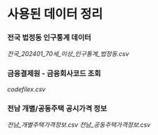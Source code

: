 # 사용된 데이터 정리

### 전국 법정동 인구통계 데이터 
*전국_202401_70세_이상_인구통계_법정동.csv*

### 금융결제원 - 금융회사코드 조회
*codefilex.csv*

### 전남 개별/공동주택 공시가격 정보
*전남_개별주택가격정보.csv*
*전남_공동주택가격정보.csv*